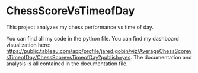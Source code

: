 # ChessScoreVsTimeofDay
This project analyzes my chess performance vs time of day.

You can find all my code in the python file. You can find my dashboard visualization here: https://public.tableau.com/app/profile/jared.gobin/viz/AverageChessScorevsTimeofDay/ChessScorevsTimeofDay?publish=yes.
The documentation and analysis is all contained in the documentation file.
